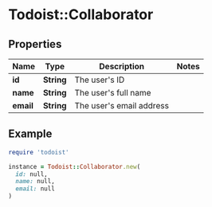 # Todoist::Collaborator

## Properties

| Name | Type | Description | Notes |
| ---- | ---- | ----------- | ----- |
| **id** | **String** | The user&#39;s ID |  |
| **name** | **String** | The user&#39;s full name |  |
| **email** | **String** | The user&#39;s email address |  |

## Example

```ruby
require 'todoist'

instance = Todoist::Collaborator.new(
  id: null,
  name: null,
  email: null
)
```

